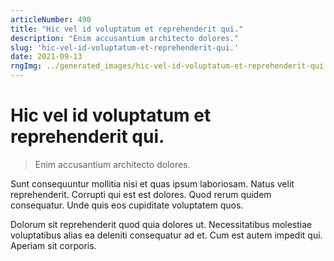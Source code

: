```yaml
---
articleNumber: 490
title: "Hic vel id voluptatum et reprehenderit qui."
description: "Enim accusantium architecto dolores."
slug: 'hic-vel-id-voluptatum-et-reprehenderit-qui.'
date: 2021-09-13
rngImg: ../generated_images/hic-vel-id-voluptatum-et-reprehenderit-qui..jpg
---
```


# Hic vel id voluptatum et reprehenderit qui.

> Enim accusantium architecto dolores.

Sunt consequuntur mollitia nisi et quas ipsum laboriosam. Natus velit reprehenderit. Corrupti qui est est dolores. Quod rerum quidem consequatur. Unde quis eos cupiditate voluptatem quos.
 Dolorum sit reprehenderit quod quia dolores ut. Necessitatibus molestiae voluptatibus alias ea deleniti consequatur ad et. Cum est autem impedit qui. Aperiam sit corporis.
